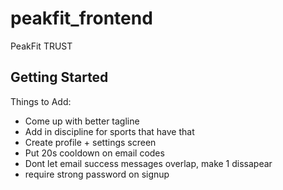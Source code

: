 # peakfit_frontend

PeakFit TRUST

## Getting Started

Things to Add:
- Come up with better tagline
- Add in discipline for sports that have that
- Create profile + settings screen
- Put 20s cooldown on email codes 
- Dont let email success messages overlap, make 1 dissapear
- require strong password on signup